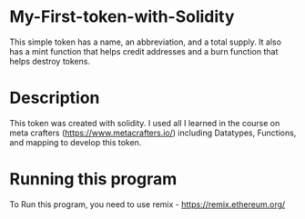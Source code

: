 # My-First-token-with-Solidity
This simple token has a name, an abbreviation, and a total supply. It also has a mint function that helps credit addresses and a burn function that helps destroy tokens.

# Description
This token was created with solidity. I used all I learned in the course on meta crafters (https://www.metacrafters.io/) including Datatypes, Functions, and mapping to develop this token.

# Running this program

To Run this program, you need to use remix - https://remix.ethereum.org/


